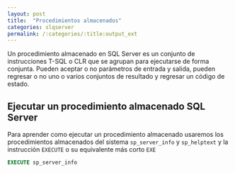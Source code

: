 ```yaml
---
layout: post
title:  "Procedimientos almacenados"
categories: slqserver
permalink: /:categories/:title:output_ext
---
```


Un procedimiento almacenado en SQL Server es un conjunto de instrucciones T-SQL o CLR que se agrupan para ejecutarse de forma conjunta. Pueden aceptar o no parámetros de entrada y salida, pueden regresar o no uno o varios conjuntos de resultado y regresar un código de estado.

## Ejecutar un procedimiento almacenado SQL Server

Para aprender como ejecutar un procedimiento almacenado usaremos los procedimientos almacenados del sistema `sp_server_info` y `sp_helptext`  y la instrucción `EXECUTE` o su equivalente más corto `EXE`

```sql
EXECUTE sp_server_info
```

##